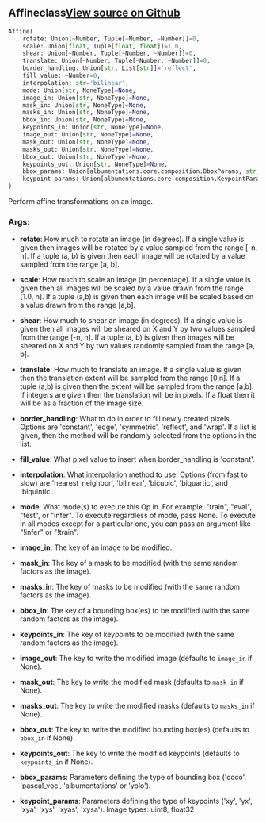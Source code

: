 ## Affine<span class="tag">class</span><a class="sourcelink" href=https://github.com/fastestimator/fastestimator/blob/r1.2/fastestimator/op/numpyop/multivariate/affine.py/#L27-L122>View source on Github</a>
```python
Affine(
	rotate: Union[~Number, Tuple[~Number, ~Number]]=0,
	scale: Union[float, Tuple[float, float]]=1.0,
	shear: Union[~Number, Tuple[~Number, ~Number]]=0,
	translate: Union[~Number, Tuple[~Number, ~Number]]=0,
	border_handling: Union[str, List[str]]='reflect',
	fill_value: ~Number=0,
	interpolation: str='bilinear',
	mode: Union[str, NoneType]=None,
	image_in: Union[str, NoneType]=None,
	mask_in: Union[str, NoneType]=None,
	masks_in: Union[str, NoneType]=None,
	bbox_in: Union[str, NoneType]=None,
	keypoints_in: Union[str, NoneType]=None,
	image_out: Union[str, NoneType]=None,
	mask_out: Union[str, NoneType]=None,
	masks_out: Union[str, NoneType]=None,
	bbox_out: Union[str, NoneType]=None,
	keypoints_out: Union[str, NoneType]=None,
	bbox_params: Union[albumentations.core.composition.BboxParams, str, NoneType]=None,
	keypoint_params: Union[albumentations.core.composition.KeypointParams, str, NoneType]=None
)
```
Perform affine transformations on an image.


<h3>Args:</h3>


* **rotate**: How much to rotate an image (in degrees). If a single value is given then images will be rotated by a value sampled from the range [-n, n]. If a tuple (a, b) is given then each image will be rotated by a value sampled from the range [a, b].

* **scale**: How much to scale an image (in percentage). If a single value is given then all images will be scaled by a value drawn from the range [1.0, n]. If a tuple (a,b) is given then each image will be scaled based on a value drawn from the range [a,b].

* **shear**: How much to shear an image (in degrees). If a single value is given then all images will be sheared on X and Y by two values sampled from the range [-n, n]. If a tuple (a, b) is given then images will be sheared on X and Y by two values randomly sampled from the range [a, b].

* **translate**: How much to translate an image. If a single value is given then the translation extent will be sampled from the range [0,n]. If a tuple (a,b) is given then the extent will be sampled from the range [a,b]. If integers are given then the translation will be in pixels. If a float then it will be as a fraction of the image size.

* **border_handling**: What to do in order to fill newly created pixels. Options are 'constant', 'edge', 'symmetric', 'reflect', and 'wrap'. If a list is given, then the method will be randomly selected from the options in the list.

* **fill_value**: What pixel value to insert when border_handling is 'constant'.

* **interpolation**: What interpolation method to use. Options (from fast to slow) are 'nearest_neighbor', 'bilinear', 'bicubic', 'biquartic', and 'biquintic'.

* **mode**: What mode(s) to execute this Op in. For example, "train", "eval", "test", or "infer". To execute regardless of mode, pass None. To execute in all modes except for a particular one, you can pass an argument like "!infer" or "!train".

* **image_in**: The key of an image to be modified.

* **mask_in**: The key of a mask to be modified (with the same random factors as the image).

* **masks_in**: The key of masks to be modified (with the same random factors as the image).

* **bbox_in**: The key of a bounding box(es) to be modified (with the same random factors as the image).

* **keypoints_in**: The key of keypoints to be modified (with the same random factors as the image).

* **image_out**: The key to write the modified image (defaults to `image_in` if None).

* **mask_out**: The key to write the modified mask (defaults to `mask_in` if None).

* **masks_out**: The key to write the modified masks (defaults to `masks_in` if None).

* **bbox_out**: The key to write the modified bounding box(es) (defaults to `bbox_in` if None).

* **keypoints_out**: The key to write the modified keypoints (defaults to `keypoints_in` if None).

* **bbox_params**: Parameters defining the type of bounding box ('coco', 'pascal_voc', 'albumentations' or 'yolo').

* **keypoint_params**: Parameters defining the type of keypoints ('xy', 'yx', 'xya', 'xys', 'xyas', 'xysa'). Image types: uint8, float32

